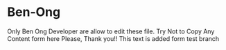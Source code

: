 # Ben-Ong

Only Ben Ong Developer are allow to edit these file. 
Try Not to Copy Any Content form here Please, Thank you!!
This text is added form test branch 
